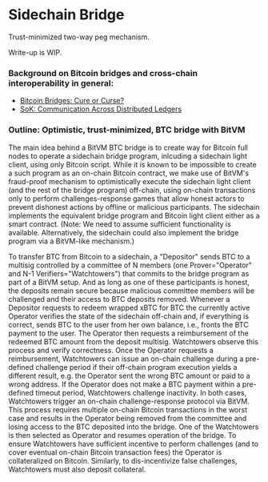 # Sidechain Bridge 

Trust-minimized two-way peg mechanism.

Write-up is WIP. 

### Background on Bitcoin bridges and cross-chain interoperability in general: 

- [Bitcoin Bridges: Cure or Curse?](https://alexei.tech/files/PizzaDayPrague%20-%20Bitcoin%20Bridges_%20Cure%20or%20Curse.pdf)
- [SoK: Communication Across Distributed Ledgers](https://eprint.iacr.org/2019/1128.pdf)

### Outline: Optimistic, trust-minimized, BTC bridge with BitVM

The main idea behind a BitVM BTC bridge is to create way for Bitcoin full nodes to operate a sidechain bridge program, inlcuding a sidechain light client, using only Bitcoin script. 
While it is known to be impossible to create a such program as an on-chain Bitcoin contract, we make use of BitVM's fraud-proof mechanism to optimistically execute the sidechain light client (and the rest of the bridge program) off-chain, using on-chain transactions only to perform challenges-response games that allow honest actors to prevent dishonest actions by offline or malicious participants. The sidechain implements the equivalent bridge program and Bitcoin light client either as a smart contract. (Note: We need to assume sufficient functionality is available. Alternatively, the sidechain could also implement the bridge program via a BitVM-like mechanism.)

To transfer BTC from Bitcoin to a sidechain, a "Depositor" sends BTC to a multisig controlled by a committee of N members (one Prover="Operator" and N-1 Verifiers="Watchtowers") that commits to the bridge program as part of a BitVM setup. And as long as one of these  participants is honest, the deposits remain secure because malicious committee members will be challenged and their access to BTC deposits removed. Whenever a Depositor requests to redeem wrapped xBTC for BTC the currently active Operator verifies the state of the sidechain off-chain and, if everything is correct, sends BTC to the user from her own balance, i.e., fronts the BTC payment to the user. The Operator then requests a reimbursement of the redeemed BTC amount from the deposit multisig. Watchtowers observe this process and verify correctness. Once the Operator requests a reimbursement, Watchtowers can issue an on-chain challenge during a pre-defined challenge period if their off-chain program execution yields a different result, e.g. the Operator sent the wrong BTC amount or paid to a wrong address. If the Operator does not make a BTC payment within a pre-defined timeout period, Watchtowers challenge inactivity. In both cases, Watchtowers trigger an on-chain challenge-response protocol via BitVM. This process requires multiple on-chain Bitcoin transactions in the worst case and results in the Operator being removed from the committee and losing access to the BTC deposited into the bridge. One of the Watchtowers is then selected as Operator and resumes operation of the bridge. 
To ensure Watchtowers have sufficient incentive to perform challenges (and to cover eventual on-chain Bitcoin transaction fees) the Operator is collateralized on Bitcoin. Similarly, to dis-incentivize false challenges, Watchtowers must also deposit collateral.  

